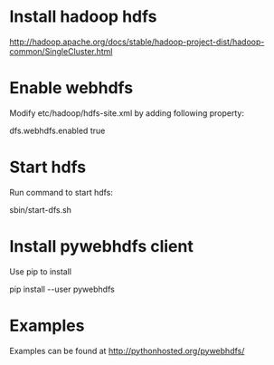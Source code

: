 # Install hadoop hdfs
http://hadoop.apache.org/docs/stable/hadoop-project-dist/hadoop-common/SingleCluster.html

# Enable webhdfs
Modify etc/hadoop/hdfs-site.xml by adding following property:

  <property>
    <name>dfs.webhdfs.enabled</name>
    <value>true</value>
  </property>

# Start hdfs
Run command to start hdfs:

  sbin/start-dfs.sh

# Install pywebhdfs client
Use pip to install

  pip install --user pywebhdfs

# Examples
Examples can be found at http://pythonhosted.org/pywebhdfs/

